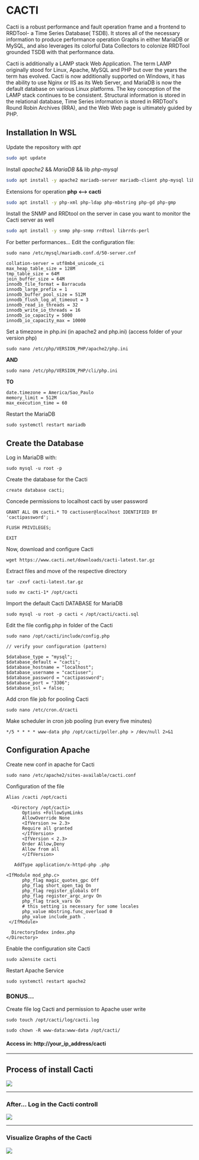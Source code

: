 # CACTI

Cacti is a robust performance and fault operation frame and a frontend to RRDTool- a Time Series Database( TSDB). It stores all of the necessary information to produce performance operation Graphs in either MariaDB or MySQL, and also leverages its colorful Data Collectors to colonize RRDTool grounded TSDB with that performance data.

Cacti is additionally a LAMP stack Web Application. The term LAMP originally stood for Linux, Apache, MySQL and PHP but over the years the term has evolved. Cacti is now additionally supported on Windows, it has the ability to use Nginx or IIS as its Web Server, and MariaDB is now the default database on various Linux platforms. The key conception of the LAMP stack continues to be consistent. Structural information is stored in the relational database, Time Series information is stored in RRDTool's Round Robin Archives (RRA), and the Web Web page is ultimately guided by PHP.

## Installation In WSL

Update the repository with *apt*
```bash
sudo apt update
```

Install *apache2* && *MariaDB* && lib *php-mysql*
```bash
sudo apt install -y apache2 mariadb-server mariadb-client php-mysql libapache2-mod-php
```

Extensions for operation **php <--> cacti**
```bash
sudo apt install -y php-xml php-ldap php-mbstring php-gd php-gmp
```

Install the SNMP and RRDtool on the server in case you want to monitor the Cacti server as well
```bash
sudo apt install -y snmp php-snmp rrdtool librrds-perl
```

For better performances... Edit the configuration file:
```
sudo nano /etc/mysql/mariadb.conf.d/50-server.cnf
```
```
collation-server = utf8mb4_unicode_ci
max_heap_table_size = 128M
tmp_table_size = 64M
join_buffer_size = 64M
innodb_file_format = Barracuda
innodb_large_prefix = 1
innodb_buffer_pool_size = 512M
innodb_flush_log_at_timeout = 3
innodb_read_io_threads = 32
innodb_write_io_threads = 16
innodb_io_capacity = 5000
innodb_io_capacity_max = 10000
```

Set a timezone in php.ini (in apache2 and php.ini) (access folder of your version php)
```
sudo nano /etc/php/VERSION_PHP/apache2/php.ini
```
**AND**
```
sudo nano /etc/php/VERSION_PHP/cli/php.ini
```
**TO**
```
date.timezone = America/Sao_Paulo
memory_limit = 512M
max_execution_time = 60
```

Restart the MariaDB
```
sudo systemctl restart mariadb
```

## Create the Database

Log in MariaDB with:
```
sudo mysql -u root -p
```

Create the database for the Cacti
```
create database cacti;
```

Concede permissions to localhost cacti by user password
```
GRANT ALL ON cacti.* TO cactiuser@localhost IDENTIFIED BY 'cactipassword';

FLUSH PRIVILEGES;

EXIT
```

Now, download and configure Cacti
```
wget https://www.cacti.net/downloads/cacti-latest.tar.gz
```

Extract files and move of the respective directory
```
tar -zxvf cacti-latest.tar.gz

sudo mv cacti-1* /opt/cacti
```

Import the default Cacti DATABASE for MariaDB
```
sudo mysql -u root -p cacti < /opt/cacti/cacti.sql
```

Edit the file config.php in folder of the Cacti
```
sudo nano /opt/cacti/include/config.php
```

```
// verify your configuration (pattern)

$database_type = "mysql";
$database_default = "cacti";
$database_hostname = "localhost";
$database_username = "cactiuser";
$database_password = "cactipassword";
$database_port = "3306";
$database_ssl = false;
```

Add cron file job for pooling Cacti
```
sudo nano /etc/cron.d/cacti
```

Make scheduler in cron job pooling (run every five minutes)
```
*/5 * * * * www-data php /opt/cacti/poller.php > /dev/null 2>&1
```

## Configuration Apache
Create new conf in apache for Cacti
```
sudo nano /etc/apache2/sites-available/cacti.conf
```

Configuration of the file
```
Alias /cacti /opt/cacti

  <Directory /opt/cacti>
      Options +FollowSymLinks
      AllowOverride None
      <IfVersion >= 2.3>
      Require all granted
      </IfVersion>
      <IfVersion < 2.3>
      Order Allow,Deny
      Allow from all
      </IfVersion>

   AddType application/x-httpd-php .php

<IfModule mod_php.c>
      php_flag magic_quotes_gpc Off
      php_flag short_open_tag On
      php_flag register_globals Off
      php_flag register_argc_argv On
      php_flag track_vars On
      # this setting is necessary for some locales
      php_value mbstring.func_overload 0
      php_value include_path .
 </IfModule>

  DirectoryIndex index.php
</Directory>
```

Enable the configuration site Cacti
```
sudo a2ensite cacti
```

Restart Apache Service
```
sudo systemctl restart apache2
```

### BONUS...
Create file log Cacti and permission to Apache user write
```
sudo touch /opt/cacti/log/cacti.log

sudo chown -R www-data:www-data /opt/cacti/
```

#### Access in: http://your_ip_address/cacti

<hr>

## Process of install Cacti
<img src="./images/installing_process.png">

<hr>

### After... Log in the Cacti controll
<img src="./images/login.png">

<hr>

### Visualize Graphs of the Cacti
<img src="./images/graph.png">
